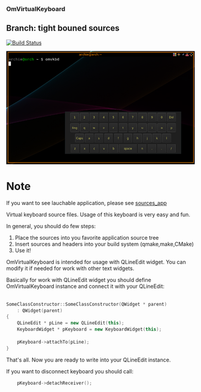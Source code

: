 ### OmVirtualKeyboard

## Branch: tight bouned sources

[![Build Status](https://travis-ci.org/OrdinaryMind/OmVirtualKeyboard.svg?branch=develop)](https://travis-ci.com/OrdinaryMind/OmVirtualKeyboard)

<img src='https://github.com/OrdinaryMind/OmVirtualKeyboard/blob/sources_only/keyboard_sources_app.png'>

# Note
If you want to see lauchable application, please see [sources_app](https://github.com/OrdinaryMind/OmVirtualKeyboard/tree/sources_app)

Virtual keyboard source files.
Usage of this keyboard is very easy and fun.

In general, you should do few steps:

1. Place the sources into you favorite application source tree
1. Insert sources and headers into your build system (qmake,make,CMake)
1. Use it!

OmVirtualKeyboard is intended for usage with QLineEdit widget. You can
modify it if needed for work with other text widgets.

Basically for work with QLineEdit widget you should define OmVirtualKeyboard
instance and connect it with your QLineEdit:

```C++

SomeClassConstructor::SomeClassConstructor(QWidget * parent)
	: QWidget(parent)
{
	QLineEdit * pLine = new QLineEdit(this);
	KeyboardWidget * pKeyboard = new KeyboardWidget(this);

	pKeyboard->attachTo(pLine);
}
```

That's all. Now you are ready to write into your QLineEdit instance.

If you want to disconnect keyboard you should call:

```C++
	pKeyboard->detachReceiver();
```
